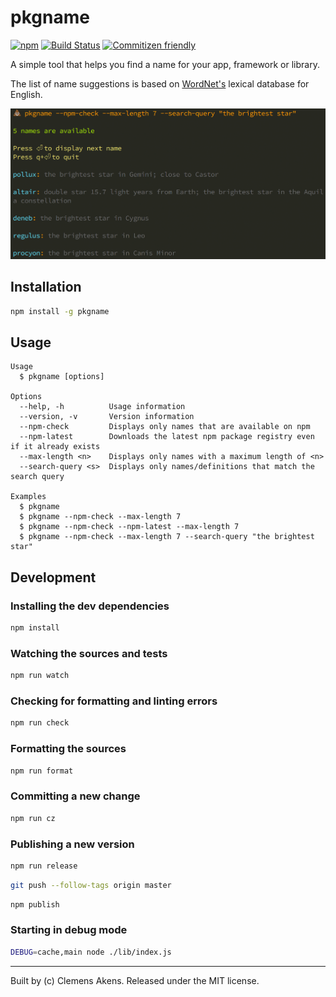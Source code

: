 # pkgname

[![npm][0]][1]
[![Build Status][2]][3]
[![Commitizen friendly][4]][5]

A simple tool that helps you find a name for your app, framework or library.

The list of name suggestions is based on [WordNet's][6] lexical database for English.

![Screenshot](https://raw.githubusercontent.com/clebert/pkgname/master/screenshot.png)

## Installation

```sh
npm install -g pkgname
```

## Usage

```
Usage
  $ pkgname [options]

Options
  --help, -h          Usage information
  --version, -v       Version information
  --npm-check         Displays only names that are available on npm
  --npm-latest        Downloads the latest npm package registry even if it already exists
  --max-length <n>    Displays only names with a maximum length of <n>
  --search-query <s>  Displays only names/definitions that match the search query

Examples
  $ pkgname
  $ pkgname --npm-check --max-length 7
  $ pkgname --npm-check --npm-latest --max-length 7
  $ pkgname --npm-check --max-length 7 --search-query "the brightest star"
```

## Development

### Installing the dev dependencies

```sh
npm install
```

### Watching the sources and tests

```sh
npm run watch
```

### Checking for formatting and linting errors

```sh
npm run check
```

### Formatting the sources

```sh
npm run format
```

### Committing a new change

```sh
npm run cz
```

### Publishing a new version

```sh
npm run release
```

```sh
git push --follow-tags origin master
```

```sh
npm publish
```

### Starting in debug mode

```sh
DEBUG=cache,main node ./lib/index.js
```

---
Built by (c) Clemens Akens. Released under the MIT license.

[0]: https://img.shields.io/npm/v/pkgname.svg?maxAge=3600
[1]: https://www.npmjs.com/package/pkgname
[2]: https://travis-ci.org/clebert/pkgname.svg?branch=master
[3]: https://travis-ci.org/clebert/pkgname
[4]: https://img.shields.io/badge/commitizen-friendly-brightgreen.svg
[5]: http://commitizen.github.io/cz-cli/
[6]: http://wordnet.princeton.edu/wordnet/
